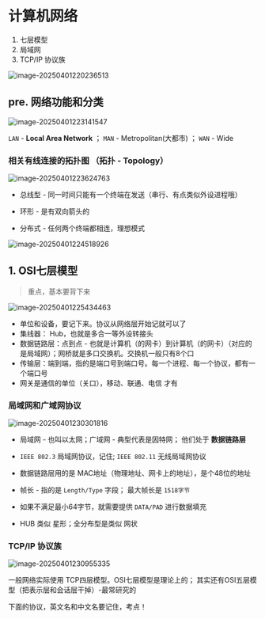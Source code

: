 # 计算机网络

1. 七层模型
2. 局域网
3. TCP/IP 协议族

![image-20250401220236513](/Users/wplay/2025/senior_software_infra_docs/文老师/基础/assets//image-20250401220236513.png)



## pre. 网络功能和分类

 ![image-20250401223141547](/Users/wplay/2025/senior_software_infra_docs/文老师/基础/assets//image-20250401223141547.png)

`LAN` - **Local Area Network** ； `MAN` - Metropolitan(大都市) ； `WAN` - Wide



###  相关有线连接的拓扑图 （拓扑 - Topology）

![image-20250401223624763](/Users/wplay/2025/senior_software_infra_docs/文老师/基础/assets//image-20250401223624763.png)

- 总线型 - 同一时间只能有一个终端在发送（串行、有点类似外设进程哦）

- 环形 - 是有双向箭头的
- 分布式 - 任何两个终端都相连，理想模式



![image-20250401224518926](/Users/wplay/2025/senior_software_infra_docs/文老师/基础/assets//image-20250401224518926.png)





## 1. OSI七层模型

> 重点，基本要背下来

![image-20250401225434463](/Users/wplay/2025/senior_software_infra_docs/文老师/基础/assets//image-20250401225434463.png)

- 单位和设备，要记下来。协议从网络层开始记就可以了
- 集线器： Hub，也就是多合一等外设转接头
- 数据链路层：点到点 - 也就是计算机（的网卡）到计算机（的网卡）（对应的是局域网）；网桥就是多口交换机。交换机一般只有8个口
- 传输层：端到端，指的是端口号到端口号。每一个进程、每一个协议，都有一个端口号
- 网关是通信的单位（关口），移动、联通、电信 才有



### 局域网和广域网协议

![image-20250401230301816](/Users/wplay/2025/senior_software_infra_docs/文老师/基础/assets//image-20250401230301816.png)

- 局域网 - 也叫以太网；广域网 - 典型代表是因特网； 他们处于 **数据链路层**

- `IEEE 802.3` 局域网协议，记住; `IEEE 802.11` 无线局域网协议

- 数据链路层用的是 MAC地址（物理地址、网卡上的地址），是个48位的地址

- 帧长 - 指的是 `Length/Type` 字段； 最大帧长是 `1518字节`
- 如果不满足最小64字节，就需要提供 `DATA/PAD` 进行数据填充
- HUB 类似 星形；全分布型是类似 网状



### TCP/IP 协议族

![image-20250401230955335](/Users/wplay/2025/senior_software_infra_docs/文老师/基础/assets//image-20250401230955335.png)

一般网络实际使用 TCP四层模型。OSI七层模型是理论上的； 其实还有OSI五层模型（把表示层和会话层干掉）-最常研究的



下面的协议，英文名和中文名要记住，考点！

 
